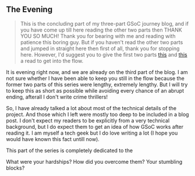 ## The Evening

> This is the concluding part of my three-part GSoC journey blog, and if you have come up till here reading the other two parts then THANK YOU SO MUCH! Thank you for bearing with me and reading with patience this boring guy. But if you haven't read the other two parts and jumped in straight here then first of all, thank you for stopping here. However, I'd suggest you to give the first two parts [this](./what-gsoc-taught-me-the-morning.md) and [this](./the-afternoon.md) a read to get into the flow.


It is evening right now, and we are already on the third part of the blog. I am not sure whether I have been able to keep you still in the flow because the former two parts of this series were lengthy, extremely lengthy. But I will try to keep this as short as possible while avoiding every chance of an abrupt ending, afterall I don't write crime thrillers!


So, I have already talked a lot about most of the technical details of the project. And those which I left were mostly too deep to be included in a blog post. I don't expect my readers to be explicitly from a very technical background, but I do expect them to get an idea of how GSoC works after reading it. I am myself a tech geek but I do love writing a lot (I hope you would have known this fact untill now). 

This part of the series is completely dedicated to the 

What were your hardships?
How did you overcome them?
Your stumbling blocks?